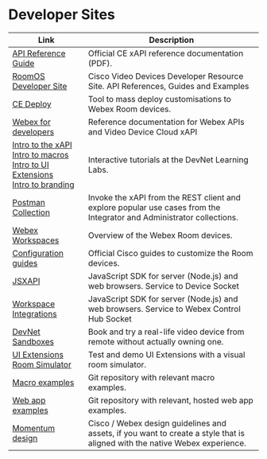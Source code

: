 # Developer Sites

| Link                                                                                                                             | Description                                                                                             |
|----------------------------------------------------------------------------------------------------------------------------------|---------------------------------------------------------------------------------------------------------|
| [API Reference Guide](https://www.cisco.com/c/en/us/support/collaboration-endpoints/spark-room-kit-series/products-command-reference-list.html) | Official CE xAPI reference documentation (PDF).                                                          |
| [RoomOS Developer Site](roomos.cisco.com) | Cisco Video Devices Developer Resource Site. API References, Guides and Examples |
| [CE Deploy](https://github.com/voipnorm/CE-Deploy/releases)                                                                             | Tool to mass deploy customisations to Webex Room devices.                                                |
| [Webex for developers](https://developer.webex.com/)                                                                           | Reference documentation for Webex APIs and Video Device Cloud xAPI                                                                |
| [Intro to the xAPI](https://developer.cisco.com/learning/labs/collab-xapi-intro) <br> [Intro to macros](https://developer.cisco.com/learning/labs/collab-xapi-macros) <br> [Intro to UI Extensions](https://developer.cisco.com/learning/labs/collab-xapi-controls) <br> [Intro to branding](https://developer.cisco.com/learning/labs/collab-xapi-branding) | Interactive tutorials at the DevNet Learning Labs.                                                     |
| [Postman Collection](https://github.com/CiscoDevNet/postman-xapi)                                                               | Invoke the xAPI from the REST client and explore popular use cases from the Integrator and Administrator collections. |
| [Webex Workspaces](https://www.webex.com/us/en/workspaces.html)                                                                         | Overview of the Webex Room devices.                                                                     |
| [Configuration guides](https://www.cisco.com/c/en/us/support/collaboration-endpoints/telepresence-quick-set-series/products-installation-and-configuration-guides-list.html) | Official Cisco guides to customize the Room devices.                                                    |
| [JSXAPI](https://roomos.cisco.com/doc/TechDocs/JSXAPIIntro)                                                                                   | JavaScript SDK for server (Node.js) and web browsers. Service to Device Socket |
| [Workspace Integrations](https://developer.webex.com/docs/workspace-integrations#comparison-with-ondevice-integrations-macros)                                              | JavaScript SDK for server (Node.js) and web browsers. Service to Webex Control Hub Socket |
| [DevNet Sandboxes](https://devnetsandbox.cisco.com/RM/Diagram/Index/d454dc40-f2f2-45d0-b5f4-d61f77e5b14e?diagramType=Topology) | Book and try a real-life video device from remote without actually owning one.                          |
| [UI Extensions Room Simulator](https://cs.co/room-simulator/)                                                                   | Test and demo UI Extensions with a visual room simulator.                                               |
| [Macro examples](https://github.com/CiscoDevNet/roomdevices-macros-samples/)                                                    | Git repository with relevant macro examples.                                                            |
| [Web app examples](https://cisco-ce.github.io/roomos-samples/)                                                                   | Git repository with relevant, hosted web app examples.                                                  |
| [Momentum design](https://momentum.design/)                                                                                      | Cisco / Webex design guidelines and assets, if you want to create a style that is aligned with the native Webex experience. |
